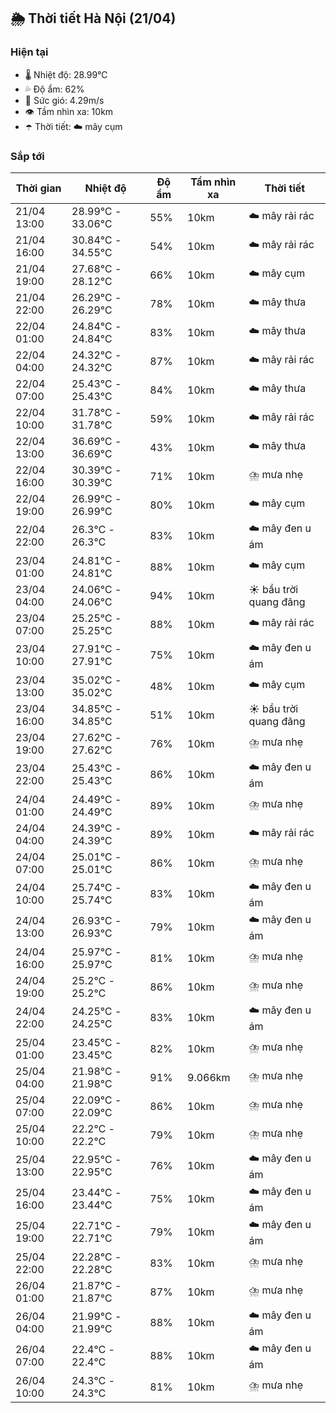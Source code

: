 ## 🌦️ Thời tiết Hà Nội (21/04)

### Hiện tại

- 🌡️ Nhiệt độ: 28.99℃
- 💦 Độ ẩm: 62%
- 💨 Sức gió: 4.29m/s
- 👁️ Tầm nhìn xa: 10km
- ☂️ Thời tiết: ☁️ mây cụm

### Sắp tới

| Thời gian | Nhiệt độ | Độ ẩm | Tầm nhìn xa | Thời tiết |
| --- | --- | --- | --- | --- |
| 21/04 13:00 | 28.99℃ - 33.06℃ | 55% | 10km | ☁️ mây rải rác |
| 21/04 16:00 | 30.84℃ - 34.55℃ | 54% | 10km | ☁️ mây rải rác |
| 21/04 19:00 | 27.68℃ - 28.12℃ | 66% | 10km | ☁️ mây cụm |
| 21/04 22:00 | 26.29℃ - 26.29℃ | 78% | 10km | ☁️ mây thưa |
| 22/04 01:00 | 24.84℃ - 24.84℃ | 83% | 10km | ☁️ mây thưa |
| 22/04 04:00 | 24.32℃ - 24.32℃ | 87% | 10km | ☁️ mây rải rác |
| 22/04 07:00 | 25.43℃ - 25.43℃ | 84% | 10km | ☁️ mây thưa |
| 22/04 10:00 | 31.78℃ - 31.78℃ | 59% | 10km | ☁️ mây rải rác |
| 22/04 13:00 | 36.69℃ - 36.69℃ | 43% | 10km | ☁️ mây thưa |
| 22/04 16:00 | 30.39℃ - 30.39℃ | 71% | 10km | ⛈️ mưa nhẹ |
| 22/04 19:00 | 26.99℃ - 26.99℃ | 80% | 10km | ☁️ mây cụm |
| 22/04 22:00 | 26.3℃ - 26.3℃ | 83% | 10km | ☁️ mây đen u ám |
| 23/04 01:00 | 24.81℃ - 24.81℃ | 88% | 10km | ☁️ mây cụm |
| 23/04 04:00 | 24.06℃ - 24.06℃ | 94% | 10km | ☀️ bầu trời quang đãng |
| 23/04 07:00 | 25.25℃ - 25.25℃ | 88% | 10km | ☁️ mây rải rác |
| 23/04 10:00 | 27.91℃ - 27.91℃ | 75% | 10km | ☁️ mây đen u ám |
| 23/04 13:00 | 35.02℃ - 35.02℃ | 48% | 10km | ☁️ mây cụm |
| 23/04 16:00 | 34.85℃ - 34.85℃ | 51% | 10km | ☀️ bầu trời quang đãng |
| 23/04 19:00 | 27.62℃ - 27.62℃ | 76% | 10km | ⛈️ mưa nhẹ |
| 23/04 22:00 | 25.43℃ - 25.43℃ | 86% | 10km | ☁️ mây đen u ám |
| 24/04 01:00 | 24.49℃ - 24.49℃ | 89% | 10km | ⛈️ mưa nhẹ |
| 24/04 04:00 | 24.39℃ - 24.39℃ | 89% | 10km | ☁️ mây rải rác |
| 24/04 07:00 | 25.01℃ - 25.01℃ | 86% | 10km | ⛈️ mưa nhẹ |
| 24/04 10:00 | 25.74℃ - 25.74℃ | 83% | 10km | ☁️ mây đen u ám |
| 24/04 13:00 | 26.93℃ - 26.93℃ | 79% | 10km | ☁️ mây đen u ám |
| 24/04 16:00 | 25.97℃ - 25.97℃ | 81% | 10km | ⛈️ mưa nhẹ |
| 24/04 19:00 | 25.2℃ - 25.2℃ | 86% | 10km | ⛈️ mưa nhẹ |
| 24/04 22:00 | 24.25℃ - 24.25℃ | 83% | 10km | ☁️ mây đen u ám |
| 25/04 01:00 | 23.45℃ - 23.45℃ | 82% | 10km | ⛈️ mưa nhẹ |
| 25/04 04:00 | 21.98℃ - 21.98℃ | 91% | 9.066km | ⛈️ mưa nhẹ |
| 25/04 07:00 | 22.09℃ - 22.09℃ | 86% | 10km | ⛈️ mưa nhẹ |
| 25/04 10:00 | 22.2℃ - 22.2℃ | 79% | 10km | ⛈️ mưa nhẹ |
| 25/04 13:00 | 22.95℃ - 22.95℃ | 76% | 10km | ☁️ mây đen u ám |
| 25/04 16:00 | 23.44℃ - 23.44℃ | 75% | 10km | ☁️ mây đen u ám |
| 25/04 19:00 | 22.71℃ - 22.71℃ | 79% | 10km | ☁️ mây đen u ám |
| 25/04 22:00 | 22.28℃ - 22.28℃ | 83% | 10km | ⛈️ mưa nhẹ |
| 26/04 01:00 | 21.87℃ - 21.87℃ | 87% | 10km | ⛈️ mưa nhẹ |
| 26/04 04:00 | 21.99℃ - 21.99℃ | 88% | 10km | ☁️ mây đen u ám |
| 26/04 07:00 | 22.4℃ - 22.4℃ | 88% | 10km | ☁️ mây đen u ám |
| 26/04 10:00 | 24.3℃ - 24.3℃ | 81% | 10km | ⛈️ mưa nhẹ |
